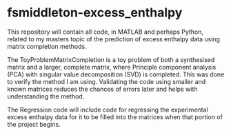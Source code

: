 # fsmiddleton-excess_enthalpy

This repository will contain all code, in MATLAB and perhaps Python, related to my masters topic of the prediction of excess enthalpy data using matrix completion methods.

The ToyProblemMatrixCompletion is a toy problem of both a synthesised matrix and a larger, complete matrix, where Principle component analysis (PCA) with singular value decomposition (SVD) is completed. This was done to verify the method I am using. Validating the code using smaller and known matrices reduces the chances of errors later and helps with understanding the method.

The Regression code will include code for regressing the experimental excess enthalpy data for it to be filled into the matrices when that portion of the project begins.
